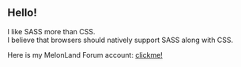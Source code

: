 ## Hello!

I like SASS more than CSS.  
I believe that browsers should natively support SASS along with CSS.

Here is my MelonLand Forum account: [clickme!](https://forum.melonland.net/index.php?action=profile;u=2051)

